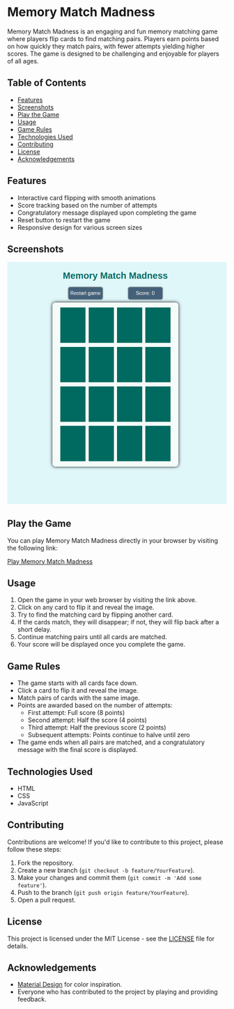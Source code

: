# Memory Match Madness

Memory Match Madness is an engaging and fun memory matching game where players flip cards to find matching pairs. Players earn points based on how quickly they match pairs, with fewer attempts yielding higher scores. The game is designed to be challenging and enjoyable for players of all ages.

## Table of Contents

- [Features](#features)
- [Screenshots](#screenshots)
- [Play the Game](#play-the-game)
- [Usage](#usage)
- [Game Rules](#game-rules)
- [Technologies Used](#technologies-used)
- [Contributing](#contributing)
- [License](#license)
- [Acknowledgements](#acknowledgements)

## Features

- Interactive card flipping with smooth animations
- Score tracking based on the number of attempts
- Congratulatory message displayed upon completing the game
- Reset button to restart the game
- Responsive design for various screen sizes

## Screenshots

![Game Screenshot](static/images/mmm-screenshot-1.png)

## Play the Game

You can play Memory Match Madness directly in your browser by visiting the following link:

[Play Memory Match Madness](https://samelijah85.github.io/memory-match-madness/game/)

## Usage

1. Open the game in your web browser by visiting the link above.
2. Click on any card to flip it and reveal the image.
3. Try to find the matching card by flipping another card.
4. If the cards match, they will disappear; if not, they will flip back after a short delay.
5. Continue matching pairs until all cards are matched.
6. Your score will be displayed once you complete the game.

## Game Rules

- The game starts with all cards face down.
- Click a card to flip it and reveal the image.
- Match pairs of cards with the same image.
- Points are awarded based on the number of attempts:
  - First attempt: Full score (8 points)
  - Second attempt: Half the score (4 points)
  - Third attempt: Half the previous score (2 points)
  - Subsequent attempts: Points continue to halve until zero
- The game ends when all pairs are matched, and a congratulatory message with the final score is displayed.

## Technologies Used

- HTML
- CSS
- JavaScript

## Contributing

Contributions are welcome! If you'd like to contribute to this project, please follow these steps:

1. Fork the repository.
2. Create a new branch (`git checkout -b feature/YourFeature`).
3. Make your changes and commit them (`git commit -m 'Add some feature'`).
4. Push to the branch (`git push origin feature/YourFeature`).
5. Open a pull request.

## License

This project is licensed under the MIT License - see the [LICENSE](LICENSE) file for details.

## Acknowledgements

- [Material Design](https://m3.material.io/styles/color/system/overview) for color inspiration.
- Everyone who has contributed to the project by playing and providing feedback.
